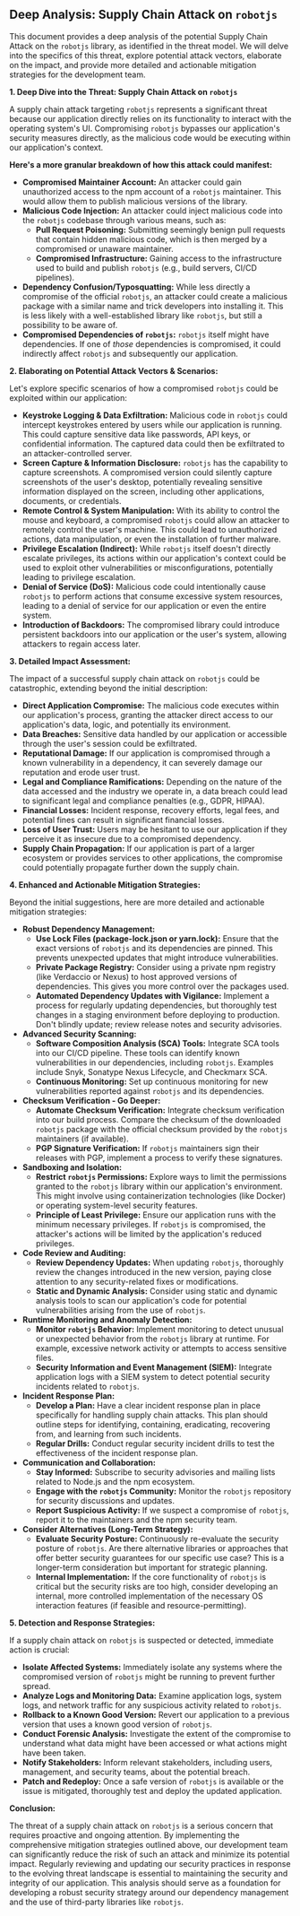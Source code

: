 ## Deep Analysis: Supply Chain Attack on `robotjs`

This document provides a deep analysis of the potential Supply Chain Attack on the `robotjs` library, as identified in the threat model. We will delve into the specifics of this threat, explore potential attack vectors, elaborate on the impact, and provide more detailed and actionable mitigation strategies for the development team.

**1. Deep Dive into the Threat: Supply Chain Attack on `robotjs`**

A supply chain attack targeting `robotjs` represents a significant threat because our application directly relies on its functionality to interact with the operating system's UI. Compromising `robotjs` bypasses our application's security measures directly, as the malicious code would be executing within our application's context.

**Here's a more granular breakdown of how this attack could manifest:**

* **Compromised Maintainer Account:** An attacker could gain unauthorized access to the npm account of a `robotjs` maintainer. This would allow them to publish malicious versions of the library.
* **Malicious Code Injection:** An attacker could inject malicious code into the `robotjs` codebase through various means, such as:
    * **Pull Request Poisoning:** Submitting seemingly benign pull requests that contain hidden malicious code, which is then merged by a compromised or unaware maintainer.
    * **Compromised Infrastructure:**  Gaining access to the infrastructure used to build and publish `robotjs` (e.g., build servers, CI/CD pipelines).
* **Dependency Confusion/Typosquatting:** While less directly a compromise of the official `robotjs`, an attacker could create a malicious package with a similar name and trick developers into installing it. This is less likely with a well-established library like `robotjs`, but still a possibility to be aware of.
* **Compromised Dependencies of `robotjs`:**  `robotjs` itself might have dependencies. If one of *those* dependencies is compromised, it could indirectly affect `robotjs` and subsequently our application.

**2. Elaborating on Potential Attack Vectors & Scenarios:**

Let's explore specific scenarios of how a compromised `robotjs` could be exploited within our application:

* **Keystroke Logging & Data Exfiltration:** Malicious code in `robotjs` could intercept keystrokes entered by users while our application is running. This could capture sensitive data like passwords, API keys, or confidential information. The captured data could then be exfiltrated to an attacker-controlled server.
* **Screen Capture & Information Disclosure:**  `robotjs` has the capability to capture screenshots. A compromised version could silently capture screenshots of the user's desktop, potentially revealing sensitive information displayed on the screen, including other applications, documents, or credentials.
* **Remote Control & System Manipulation:**  With its ability to control the mouse and keyboard, a compromised `robotjs` could allow an attacker to remotely control the user's machine. This could lead to unauthorized actions, data manipulation, or even the installation of further malware.
* **Privilege Escalation (Indirect):** While `robotjs` itself doesn't directly escalate privileges, its actions within our application's context could be used to exploit other vulnerabilities or misconfigurations, potentially leading to privilege escalation.
* **Denial of Service (DoS):** Malicious code could intentionally cause `robotjs` to perform actions that consume excessive system resources, leading to a denial of service for our application or even the entire system.
* **Introduction of Backdoors:**  The compromised library could introduce persistent backdoors into our application or the user's system, allowing attackers to regain access later.

**3. Detailed Impact Assessment:**

The impact of a successful supply chain attack on `robotjs` could be catastrophic, extending beyond the initial description:

* **Direct Application Compromise:** The malicious code executes within our application's process, granting the attacker direct access to our application's data, logic, and potentially its environment.
* **Data Breaches:**  Sensitive data handled by our application or accessible through the user's session could be exfiltrated.
* **Reputational Damage:** If our application is compromised through a known vulnerability in a dependency, it can severely damage our reputation and erode user trust.
* **Legal and Compliance Ramifications:** Depending on the nature of the data accessed and the industry we operate in, a data breach could lead to significant legal and compliance penalties (e.g., GDPR, HIPAA).
* **Financial Losses:**  Incident response, recovery efforts, legal fees, and potential fines can result in significant financial losses.
* **Loss of User Trust:** Users may be hesitant to use our application if they perceive it as insecure due to a compromised dependency.
* **Supply Chain Propagation:** If our application is part of a larger ecosystem or provides services to other applications, the compromise could potentially propagate further down the supply chain.

**4. Enhanced and Actionable Mitigation Strategies:**

Beyond the initial suggestions, here are more detailed and actionable mitigation strategies:

* **Robust Dependency Management:**
    * **Use Lock Files (package-lock.json or yarn.lock):**  Ensure that the exact versions of `robotjs` and its dependencies are pinned. This prevents unexpected updates that might introduce vulnerabilities.
    * **Private Package Registry:** Consider using a private npm registry (like Verdaccio or Nexus) to host approved versions of dependencies. This gives you more control over the packages used.
    * **Automated Dependency Updates with Vigilance:**  Implement a process for regularly updating dependencies, but thoroughly test changes in a staging environment before deploying to production. Don't blindly update; review release notes and security advisories.
* **Advanced Security Scanning:**
    * **Software Composition Analysis (SCA) Tools:** Integrate SCA tools into our CI/CD pipeline. These tools can identify known vulnerabilities in our dependencies, including `robotjs`. Examples include Snyk, Sonatype Nexus Lifecycle, and Checkmarx SCA.
    * **Continuous Monitoring:**  Set up continuous monitoring for new vulnerabilities reported against `robotjs` and its dependencies.
* **Checksum Verification - Go Deeper:**
    * **Automate Checksum Verification:**  Integrate checksum verification into our build process. Compare the checksum of the downloaded `robotjs` package with the official checksum provided by the `robotjs` maintainers (if available).
    * **PGP Signature Verification:** If `robotjs` maintainers sign their releases with PGP, implement a process to verify these signatures.
* **Sandboxing and Isolation:**
    * **Restrict `robotjs` Permissions:**  Explore ways to limit the permissions granted to the `robotjs` library within our application's environment. This might involve using containerization technologies (like Docker) or operating system-level security features.
    * **Principle of Least Privilege:**  Ensure our application runs with the minimum necessary privileges. If `robotjs` is compromised, the attacker's actions will be limited by the application's reduced privileges.
* **Code Review and Auditing:**
    * **Review Dependency Updates:**  When updating `robotjs`, thoroughly review the changes introduced in the new version, paying close attention to any security-related fixes or modifications.
    * **Static and Dynamic Analysis:**  Consider using static and dynamic analysis tools to scan our application's code for potential vulnerabilities arising from the use of `robotjs`.
* **Runtime Monitoring and Anomaly Detection:**
    * **Monitor `robotjs` Behavior:** Implement monitoring to detect unusual or unexpected behavior from the `robotjs` library at runtime. For example, excessive network activity or attempts to access sensitive files.
    * **Security Information and Event Management (SIEM):** Integrate application logs with a SIEM system to detect potential security incidents related to `robotjs`.
* **Incident Response Plan:**
    * **Develop a Plan:**  Have a clear incident response plan in place specifically for handling supply chain attacks. This plan should outline steps for identifying, containing, eradicating, recovering from, and learning from such incidents.
    * **Regular Drills:** Conduct regular security incident drills to test the effectiveness of the incident response plan.
* **Communication and Collaboration:**
    * **Stay Informed:** Subscribe to security advisories and mailing lists related to Node.js and the npm ecosystem.
    * **Engage with the `robotjs` Community:** Monitor the `robotjs` repository for security discussions and updates.
    * **Report Suspicious Activity:** If we suspect a compromise of `robotjs`, report it to the maintainers and the npm security team.
* **Consider Alternatives (Long-Term Strategy):**
    * **Evaluate Security Posture:**  Continuously re-evaluate the security posture of `robotjs`. Are there alternative libraries or approaches that offer better security guarantees for our specific use case? This is a longer-term consideration but important for strategic planning.
    * **Internal Implementation:**  If the core functionality of `robotjs` is critical but the security risks are too high, consider developing an internal, more controlled implementation of the necessary OS interaction features (if feasible and resource-permitting).

**5. Detection and Response Strategies:**

If a supply chain attack on `robotjs` is suspected or detected, immediate action is crucial:

* **Isolate Affected Systems:**  Immediately isolate any systems where the compromised version of `robotjs` might be running to prevent further spread.
* **Analyze Logs and Monitoring Data:**  Examine application logs, system logs, and network traffic for any suspicious activity related to `robotjs`.
* **Rollback to a Known Good Version:**  Revert our application to a previous version that uses a known good version of `robotjs`.
* **Conduct Forensic Analysis:**  Investigate the extent of the compromise to understand what data might have been accessed or what actions might have been taken.
* **Notify Stakeholders:**  Inform relevant stakeholders, including users, management, and security teams, about the potential breach.
* **Patch and Redeploy:** Once a safe version of `robotjs` is available or the issue is mitigated, thoroughly test and deploy the updated application.

**Conclusion:**

The threat of a supply chain attack on `robotjs` is a serious concern that requires proactive and ongoing attention. By implementing the comprehensive mitigation strategies outlined above, our development team can significantly reduce the risk of such an attack and minimize its potential impact. Regularly reviewing and updating our security practices in response to the evolving threat landscape is essential to maintaining the security and integrity of our application. This analysis should serve as a foundation for developing a robust security strategy around our dependency management and the use of third-party libraries like `robotjs`.
